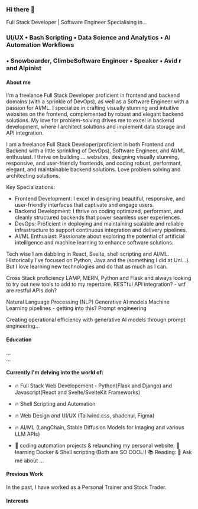 ### Hi there 👋
Full Stack Developer | Software Engineer
Specialising in...
 
### UI/UX • Bash Scripting • Data Science and Analytics • AI Automation Workflows
### • Snowboarder, ClimbeSoftware Engineer • Speaker • Avid r and Alpinist

#### About me
I'm a freelance Full Stack Developer proficient in frontend and backend domains (with a sprinkle of DevOps), as well as a Software Engineer with a passion for AI/ML. I specialize in crafting visually stunning and intuitive websites on the frontend, complemented by robust and elegant backend solutions. My love for problem-solving drives me to excel in backend development, where I architect solutions and implement data storage and API integration.

I am a freelance Full Stack Developer(proficient in both Frontend and Backend with a little sprinkling of DevOps), Software Engineer, and AI/ML enthusiast. I thrive on building ... websites, designing visually stunning, responsive, and user-friendly frontends, and coding robust, performant, elegant, and maintainable backend solutions.
Love problem solving and architecting solutions. 

Key Specializations:

- Frontend Development: I excel in designing beautiful, responsive, and user-friendly interfaces that captivate and engage users.
- Backend Development: I thrive on coding optimized, performant, and cleanly structured backends that power seamless user experiences.
- DevOps: Proficient in deploying and maintaining scalable and reliable infrastructure to support continuous integration and delivery pipelines.
- AI/ML Enthusiast: Passionate about exploring the potential of artificial intelligence and machine learning to enhance software solutions.

<!--
I love designing beautiful, responsive and user-friendly frontends and integrating them with  I love coding optimised/performant and cleanly coded backends and deploying them.
I architect solutions
data storage, API integration

I'm into open source
-->


Tech wise I am dabbling in React, Svelte, shell scripting and AI/ML. Historically I've focused on Python, Java and the (something I did at Uni...).
But I love learning new technologies and do that as much as I can.

Cross Stack proficiency
LAMP, MERN, Python and Flask and always looking to try out new tools to add to my repertoire.
RESTful API integration? - wtf are restful APIs doh?

Natural Language Processing (NLP)
Generative AI models
Machine Learning pipelines - getting into this?
Prompt engineering

Creating operational efficiency with generative AI models through prompt engineering...

#### Education
...  
...  

#### Currently I'm delving into the world of:
- 🔥 Full Stack Web Developement - Python(Flask and Django) and Javascript(React and Svelte/SvelteKit Frameworks)
- 🔥 Shell Scripting and Automation
- 🔥 Web Design and UI/UX (Tailwind.css, shadcnui, Figma)
- 🔥 AI/ML (LangChain, Stable Diffusion Models for Imaging and various LLM APIs)

- 🔭 coding automation projects & relaunching my personal website.
🌱 learning Docker & Shell scripting (Both are SO COOL!)
📚 Reading:
💬 Ask me about ...

#### Previous Work
In the past, I have worked as a Personal Trainer and Stock Trader.

#### Interests
<!--I'm an avid futurist
Crazy about fitness, am a powerlifter and avid climber
cooking - foodie
fashion?

Outside of technology, I loves photography 📸, cooking 🥘 and drinking a lot of tea ☕🍵!
-->

<!--
**codehath/codehath** is a ✨ _special_ ✨ repository because its `README.md` (this file) appears on your GitHub profile.

Here are some ideas to get you started:

- 🔭 I’m currently working on ...
- 🌱 I’m currently learning Javascript (Svelte/SvelteKit and React Frameworks) and how to use AI (Stable Diffusion Models and LLM APIs)
- 👯 I’m looking to collaborate on AI/Automation projects
- 🤔 I’m looking for help with ...
- 💬 Ask me about ...
- 📫 How to reach me: ...
- ⚡ Fun fact: ...


Futurism
-->
